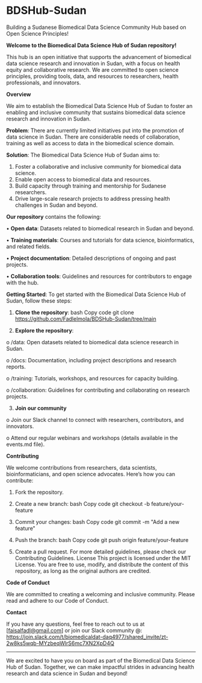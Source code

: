 # BDSHub-Sudan
Building a Sudanese Biomedical Data Science Community Hub based on Open Science Principles!

**Welcome to the Biomedical Data Science Hub of Sudan repository!** 

This hub is an open initiative that supports the advancement of biomedical data science research and innovation in Sudan, with a focus on health equity and collaborative research. We are committed to open science principles, providing tools, data, and resources to researchers, health professionals, and innovators.

**Overview**

We aim to establish the Biomedical Data Science Hub of Sudan to foster an enabling and inclusive community that sustains biomedical data science research and innovation in Sudan.

**Problem**: There are currently limited initiatives put into the promotion of data science in Sudan. There are considerable needs of collaboration, training as well as access to data in the biomedical science domain.

**Solution**: The Biomedical Data Science Hub of Sudan aims to:
1. Foster a collaborative and inclusive community for biomedical data science.
2. Enable open access to biomedical data and resources.
3. Build capacity through training and mentorship for Sudanese researchers.
4.	Drive large-scale research projects to address pressing health challenges in Sudan and beyond.

**Our repository** contains the following:

•	**Open data**: Datasets related to biomedical research in Sudan and beyond.

•	**Training materials**: Courses and tutorials for data science, bioinformatics, and related fields.

•	**Project documentation**: Detailed descriptions of ongoing and past projects.

•	**Collaboration tools**: Guidelines and resources for contributors to engage with the hub.

**Getting Started**: To get started with the Biomedical Data Science Hub of Sudan, follow these steps:
1.	**Clone the repository**:
bash
Copy code
git clone https://github.com/Fadlelmola/BDSHub-Sudan/tree/main

2.	**Explore the repository**:

o	/data: Open datasets related to biomedical data science research in Sudan.

o	/docs: Documentation, including project descriptions and research reports.

o	/training: Tutorials, workshops, and resources for capacity building.

o	/collaboration: Guidelines for contributing and collaborating on research projects.

3.	**Join our community**
   
o	Join our Slack channel to connect with researchers, contributors, and innovators.

o	Attend our regular webinars and workshops (details available in the events.md file).

**Contributing**

We welcome contributions from researchers, data scientists, bioinformaticians, and open science advocates. Here’s how you can contribute:
1.	Fork the repository.
2.	Create a new branch:
bash
Copy code
git checkout -b feature/your-feature

3.	Commit your changes:
bash
Copy code
git commit -m "Add a new feature"

4.	Push the branch:
bash
Copy code
git push origin feature/your-feature

5.	Create a pull request.
For more detailed guidelines, please check our Contributing Guidelines.
License
This project is licensed under the MIT License. You are free to use, modify, and distribute the content of this repository, as long as the original authors are credited.

**Code of Conduct**

We are committed to creating a welcoming and inclusive community. Please read and adhere to our Code of Conduct.

**Contact**

If you have any questions, feel free to reach out to us at [faisalfadl@gmail.com] or join our Slack community @: https://join.slack.com/t/biomedicaldat-daq4977/shared_invite/zt-2w8ks5wqb-MYzbeqWlrS6mc7XN2XpD4Q
________________________________________
We are excited to have you on board as part of the Biomedical Data Science Hub of Sudan. Together, we can make impactful strides in advancing health research and data science in Sudan and beyond!
